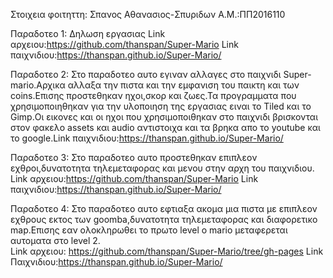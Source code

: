 Στοιχεια φοιτηττη:
Σπανος Αθανασιος-Σπυριδων 
Α.Μ.:ΠΠ2016110

 Παραδοτεο 1:
 Δηλωση εργασιας
 Link αρχειου:https://github.com/thanspan/Super-Mario
 Link παιχνιδιου:https://thanspan.github.io/Super-Mario/
 
 Παραδοτεο 2:
 Στο παραδοτεο αυτο εγιναν αλλαγες στο παιχνιδι Super-mario.Αρχικα αλλαξα την πιστα και την εμφανιση του παικτη και των coins.Επισης προστεθηκαν ηχοι,σκορ και ζωες.Τα προγραμματα που χρησιμοποιηθηκαν για την υλοποιηση της εργασιας ειναι το Tiled και το Gimp.Οι εικονες και οι ηχοι που χρησιμοποιθηκαν στο παιχνιδι βρισκονται στον φακελο assets και audio αντιστοιχα και τα βρηκα απο το youtube και το google.Link παιχνιδιου:https://thanspan.github.io/Super-Mario/

Παραδοτεο 3:
Στο παραδοτεο αυτο προστεθηκαν επιπλεον εχθροι,δυνατοτητα τηλεμεταφορας και μενου στην αρχη του παιχνιδιου.
Link αρχειου:https://github.com/thanspan/Super-Mario
Link παιχνιδιου:https://thanspan.github.io/Super-Mario/

Παραδοτεο 4:
Στο παραδοτεο αυτο εφτιαξα ακομα μια πιστα με επιπλεον εχθρους εκτος των goomba,δυνατοτητα τηλεμεταφορας και διαφορετικο map.Επισης εαν ολοκληρωθει το πρωτο level ο mario μεταφερεται αυτοματα στο level 2.  
Link αρχειου: https://github.com/thanspan/Super-Mario/tree/gh-pages
Link Παιχνιδιου:https://thanspan.github.io/Super-Mario/
